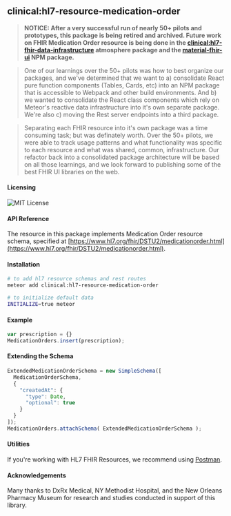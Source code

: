 ## clinical:hl7-resource-medication-order

> **NOTICE:  After a very successful run of nearly 50+ pilots and prototypes, this package is being retired and archived.  Future work on FHIR Medication Order resource is being done in the [clinical:hl7-fhir-data-infrastructure](https://github.com/clinical-meteor/hl7-fhir-data-infrastructure) atmosphere package and the [material-fhir-ui](https://github.com/clinical-meteor/material-fhir-ui) NPM package.**    

> One of our learnings over the 50+ pilots was how to best organize our packages, and we've determined that we want to a) consolidate React pure function components (Tables, Cards, etc) into an NPM package that is accessible to Webpack and other build environments.  And b) we wanted to consolidate the React class components which rely on Meteor's reactive data infrastructure into it's own separate package.  We're also c) moving the Rest server endpoints into a third package.   

> Separating each FHIR resource into it's own package was a time consuming task; but was definately worth.  Over the 50+ pilots, we were able to track usage patterns and what functionality was specific to each resource and what was shared, common, infrastructure.  Our refactor back into a consolidated package architecture will be based on all those learnings, and we look forward to publishing some of the best FHIR UI libraries on the web.  


#### Licensing  
![MIT License](https://img.shields.io/badge/license-MIT-blue.svg)

#### API Reference  
The resource in this package implements Medication Order resource schema, specified at [https://www.hl7.org/fhir/DSTU2/medicationorder.html](https://www.hl7.org/fhir/DSTU2/medicationorder.html). 



#### Installation  

````bash
# to add hl7 resource schemas and rest routes
meteor add clinical:hl7-resource-medication-order

# to initialize default data
INITIALIZE=true meteor
````


#### Example   

```js
var prescription = {}
MedicationOrders.insert(prescription);
```


#### Extending the Schema

```js
ExtendedMedicationOrderSchema = new SimpleSchema([
  MedicationOrderSchema,
  {
    "createdAt": {
      "type": Date,
      "optional": true
    }
  }
]);
MedicationOrders.attachSchema( ExtendedMedicationOrderSchema );
```



#### Utilities  

If you're working with HL7 FHIR Resources, we recommend using [Postman](https://chrome.google.com/webstore/detail/postman/fhbjgbiflinjbdggehcddcbncdddomop?hl=en).



#### Acknowledgements     

Many thanks to DxRx Medical, NY Methodist Hospital, and the New Orleans Pharmacy Museum for research and studies conducted in support of this library.  
